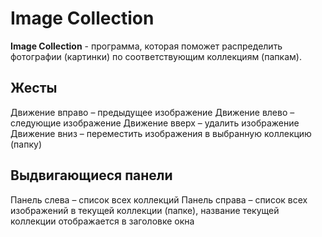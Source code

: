 # Image Collection
**Image Collection** - программа, которая поможет распределить фотографии (картинки) по соответствующим коллекциям (папкам).
## Жесты
Движение вправо – предыдущее изображение
Движение влево – следующие изображение
Движение вверх – удалить изображение
Движение вниз – переместить изображения в выбранную коллекцию (папку)
## Выдвигающиеся панели
Панель слева – список всех коллекций
Панель справа – список всех изображений в текущей коллекции (папке), название текущей коллекции отображается в заголовке окна